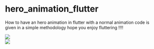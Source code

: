 
# hero_animation_flutter
How to have an hero animation in flutter with a normal animation code is given in a simple methodology hope you enjoy fluttering !!!!

<div class="row">
  <div class="column">
    <img src="https://github.com/neon97/hero_animation_flutter/blob/master/Screenshot_1563015905.png?raw=true"  width:50>
  </div>
  <div class="column">
    <img src="https://github.com/neon97/hero_animation_flutter/blob/master/Screenshot_1563015905.png?raw=true" width:50>
  </div>
  
</div>

